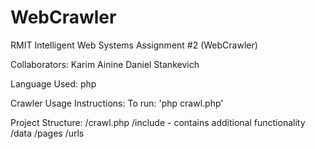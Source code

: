 WebCrawler
==========

RMIT Intelligent Web Systems Assignment #2 (WebCrawler)

Collaborators:
    Karim Ainine
    Daniel Stankevich

Language Used: php

Crawler Usage Instructions:
    To run: 'php crawl.php'

Project Structure:
    /crawl.php
    /include - contains additional functionality
    /data
        /pages
        /urls
